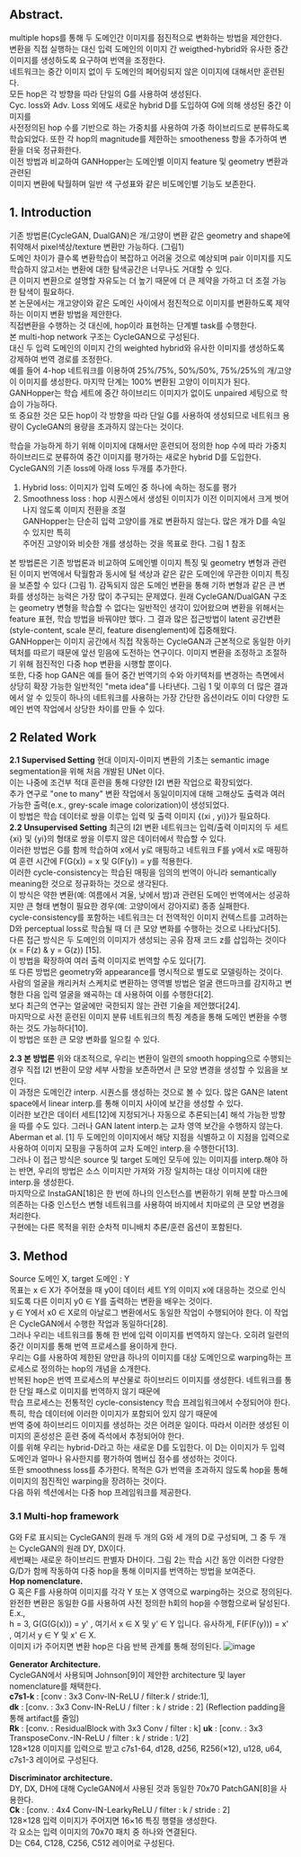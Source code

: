 ## Abstract. 
multiple hops를 통해 두 도메인간 이미지를 점진적으로 변화하는 방법을 제안한다.  
변환을 직접 실행하는 대신 입력 도메인의 이미지 간 weigthed-hybrid와 유사한 중간 이미지를 생성하도록 요구하여 번역을 조정한다.  
네트워크는 중간 이미지 없이 두 도메인의 페어링되지 않은 이미지에 대해서만 훈련된다.  
모든 hop은 각 방향을 따라 단일의 G를 사용하여 생성된다.  
Cyc. loss와 Adv. Loss 외에도 새로운 hybrid D를 도입하여 G에 의해 생성된 중간 이미지를  
사전정의된 hop 수를 기반으로 하는 가중치를 사용하여 가중 하이브리드로 분류하도록 학습되었다.
또한 각 hop의 magnitude를 제한하는 smootheness 항을 추가하여 변환을 더욱 정규화한다.  
이전 방법과 비교하여 GANHopper는 도메인별 이미지 feature 및 geometry 변환과 관련된  
이미지 변환에 탁월하며 일반 색 구성표와 같은 비도메인별 기능도 보존한다.

## 1. Introduction

기존 방법론(CycleGAN, DualGAN)은 개/고양이 변환 같은 geometry and shape에 취약해서 pixel색상/texture 변환만 가능하다. (그림1)  
도메인 차이가 클수록 변환학습이 복잡하고 어려울 것으로 예상되며 pair 이미지를 지도 학습하지 않고서는 변환에 대한 탐색공간은 너무나도 거대할 수 있다.   
큰 이미지 변환으로 설명할 자유도는 더 높기 때문에 더 큰 제약을 가하고 더 조절 가능한 탐색이 필요하다.  
본 논문에서는 개고양이와 같은 도메인 사이에서 점진적으로 이미지를 변환하도록 제약하는 이미지 변환 방법을 제안한다.  
직접변환을 수행하는 것 대신에, hop이라 표현하는 단계별 task를 수행한다.  
본 multi-hop network 구조는 CycleGAN으로 구성된다.  
대신 두 입력 도메인의 이미지 간의 weighted hybrid와 유사한 이미지를 생성하도록 강제하여 번역 경로를 조정한다.  
예를 들어 4-hop 네트워크를 이용하여 25%/75%, 50%/50%, 75%/25%의 개/고양이 이미지를 생성한다. 마지막 단계는 100% 변환된 고양이 이미지가 된다.  
GANHopper는 학습 세트에 중간 하이브리드 이미지가 없이도 unpaired 세팅으로 학습이 가능하다.  
또 중요한 것은 모든 hop이 각 방향을 따라 단일 G를 사용하여 생성되므로 네트워크 용량이 CycleGAN의 용량을 초과하지 않는다는 것이다.  

학습을 가능하게 하기 위해 이미지에 대해서만 훈련되어 정의한 hop 수에 따라 가중치 하이브리드로 분류하여 중간 이미지를 평가하는 새로운 hybrid D를 도입한다.  
CycleGAN의 기존 loss에 아래 loss 두개를 추가한다.  
1.	Hybrid loss: 이미지가 입력 도메인 중 하나에 속하는 정도를 평가  
2.	Smoothness loss : hop 시퀀스에서 생성된 이미지가 이전 이미지에서 크게 벗어나지 않도록 이미지 전환을 조절  
GANHopper는 단순히 입력 고양이를 개로 변환하지 않는다. 많은 개가 D를 속일 수 있지만 특히   
주어진 고양이와 비슷한 개를 생성하는 것을 목표로 한다. 그림 1 참조  

본 방법론은 기존 방법론과 비교하여 도메인별 이미지 특징 및 geometry 변형과 관련된 이미지 번역에서 탁월함과 동시에 털 색상과 같은 같은 도메인에 무관한 이미지 특징을 보존할 수 있다 (그림 1).
감독되지 않은 도메인 변환을 통해 기하 변형과 같은 큰 변화를 생성하는 능력은 가장 많이 추구되는 문제였다. 원래 CycleGAN/DualGAN 구조는 geometry 변형을 학습할 수 없다는 일반적인 생각이 있어왔으며 변환을 위해서는 feature 표현, 학습 방법을 바꿔야만 했다. 그 결과 많은 접근방법이 latent 공간변환(style-content, scale 분리, feature disenglement)에 집중해왔다.  
GANHopper는 이미지 공간에서 직접 작동하는 CycleGAN과 근본적으로 동일한 아키텍처를 따르기 때문에 앞선 믿음에 도전하는 연구이다. 
이미지 변환을 조정하고 조절하기 위해 점진적인 다중 hop 변환을 시행할 뿐이다.  
또한, 다중 hop GAN은 예를 들어 중간 번역기의 수와 아키텍처를 변경하는 측면에서 상당히 확장 가능한 일반적인 "meta idea"를 나타낸다. 
그림 1 및 이후의 더 많은 결과에서 알 수 있듯이 하나의 네트워크를 사용하는 가장 간단한 옵션이라도 이미 다양한 도메인 번역 작업에서 상당한 차이를 만들 수 있다.

## 2 Related Work
**2.1 Supervised Setting**
현대 이미지-이미지 변환의 기초는 semantic image segmentation을 위해 처음 개발된 UNet 이다.  
이는 나중에 조건부 적대 훈련을 통해 다양한 I2I 변환 작업으로 확장되었다.  
추가 연구로 "one to many" 변환 작업에서 동일이미지에 대해 고해상도 출력과 여러 가능한 출력(e.x., grey-scale image colorization)이 생성되었다.  
이 방법은 학습 데이터로 쌍을 이루는 입력 및 출력 이미지 {(xi , yi)}가 필요하다.  
**2.2 Unsupervised Setting**
최근의 I2I 변환 네트워크는 입력/출력 이미지의 두 세트 {xi} 및 {yi}의 형태로 쌍을 이루지 않은 데이터에서 학습할 수 있다.  
이러한 방법은 G를 함께 학습하여 x에서 y로 매핑하고 네트워크 F를 y에서 x로 매핑하여 훈련 시간에 F(G(x)) = x 및 G(F(y)) = y를 적용한다.  
이러한 cycle-consistency는 학습된 매핑을 임의의 번역이 아니라 semantically meaning한 것으로 정규화하는 것으로 생각된다.  
이 방식은 약한 변환(예: 여름에서 겨울, 낮에서 밤)과 관련된 도메인 번역에서는 성공하지만 큰 형태 변형이 필요한 경우(예: 고양이에서 강아지로) 종종 실패한다.  
cycle-consistency를 포함하는 네트워크는 더 전역적인 이미지 컨텍스트를 고려하는 D와 perceptual loss로 학습될 때 더 큰 모양 변화를 수행하는 것으로 나타났다[5].  
다른 접근 방식은 두 도메인의 이미지가 생성되는 공유 잠재 코드 z를 삽입하는 것이다(x = F(z) & y = G(z)) [15].  
이 방법을 확장하여 여러 출력 이미지로 번역할 수도 있다[7].  
또 다른 방법은 geometry와 appearance를 명시적으로 별도로 모델링하는 것이다.  
사람의 얼굴을 캐리커처 스케치로 변환하는 영역별 방법은 얼굴 랜드마크를 감지하고 변형한 다음 입력 얼굴을 왜곡하는 데 사용하여 이를 수행한다[2].  
보다 최근의 연구는 얼굴에만 국한되지 않는 관련 기술을 제안했다[24].  
마지막으로 사전 훈련된 이미지 분류 네트워크의 특징 계층을 통해 도메인 변환을 수행하는 것도 가능하다[10].  
이 방법은 또한 큰 모양 변화를 일으킬 수 있다.  

**2.3 본 방법론**
위와 대조적으로, 우리는 변환이 일련의 smooth hopping으로 수행되는 경우 직접 I2I 변환이 모양 세부 사항을 보존하면서 큰 모양 변경을 생성할 수 있음을 보인다.  
이 과정은 도메인간 interp. 시퀀스를 생성하는 것으로 볼 수 있다. 많은 GAN은 latent space에서 linear interp.를 통해 이미지 사이에 보간을 생성할 수 있다.  
이러한 보간은 데이터 세트[12]에 지정되거나 자동으로 추론되는[4] 해석 가능한 방향을 따를 수도 있다. 그러나 GAN latent interp.는 교차 영역 보간을 수행하지 않는다.  
Aberman et al. [1] 두 도메인의 이미지에서 해당 지점을 식별하고 이 지점을 입력으로 사용하여 이미지 모핑을 구동하여 교차 도메인 interp.을 수행한다[13].  
그러나 이 접근 방식은 source 및 target 도메인 모두에 있는 이미지를 interp.해야 하는 반면, 우리의 방법은 소스 이미지만 가져와 가장 일치하는 대상 이미지에 대한 interp.을 생성한다.  
마지막으로 InstaGAN[18]은 한 번에 하나의 인스턴스를 변환하기 위해 분할 마스크에 의존하는 다중 인스턴스 변형 네트워크를 사용하여 바지에서 치마로의 큰 모양 변경을 처리한다.  
구현에는 다른 목적을 위한 순차적 미니배치 추론/훈련 옵션이 포함된다.  

## 3. Method
Source 도메인 X, target 도메인 : Y  
목표는 x ∈ X가 주어졌을 때 y0이 데이터 세트 Y의 이미지 x에 대응하는 것으로 인식되도록 다른 이미지 y0 ∈ Y를 출력하는 변환을 배우는 것이다.  
y ∈ Y에서 x0 ∈ X로의 아날로그 변환에서도 동일한 작업이 수행되어야 한다. 이 작업은 CycleGAN에서 수행한 작업과 동일하다[28].  
그러나 우리는 네트워크를 통해 한 번에 입력 이미지를 번역하지 않는다. 오히려 일련의 중간 이미지를 통해 번역 프로세스를 용이하게 한다.  
우리는 G를 사용하여 제한된 양만큼 하나의 이미지를 대상 도메인으로 warping하는 프로세스로 정의하는 hop의 개념을 소개한다.  
반복된 hop은 번역 프로세스의 부산물로 하이브리드 이미지를 생성한다. 네트워크를 통한 단일 패스로 이미지를 번역하지 않기 때문에  
학습 프로세스는 전통적인 cycle-consistency 학습 프레임워크에서 수정되어야 한다. 특히, 학습 데이터에 이러한 이미지가 포함되어 있지 않기 때문에  
번역 중에 하이브리드 이미지를 생성하는 것은 어려운 일이다. 따라서 이러한 생성된 이미지의 혼성성은 훈련 중에 즉석에서 추정되어야 한다.  
이를 위해 우리는 hybrid-D라고 하는 새로운 D를 도입한다. 이 D는 이미지가 두 입력 도메인과 얼마나 유사한지를 평가하여 멤버십 점수를 생성하는 것이다.  
또한 smoothness loss를 추가한다. 목적은 G가 번역을 초과하지 않도록 hop을 통해 이미지의 점진적인 warping을 장려하는 것이다.  
다음 하위 섹션에서는 다중 hop 프레임워크를 제공한다.

### 3.1 Multi-hop framework
G와 F로 표시되는 CycleGAN의 원래 두 개의 G와 세 개의 D로 구성되며, 그 중 두 개는 CycleGAN의 원래 DY, DX이다.  
세번째는 새로운 하이브리드 판별자 DH이다. 그림 2는 학습 시간 동안 이러한 다양한 G/D가 함께 작동하여 다중 hop을 통해 이미지를 번역하는 방법을 보여준다.  
**Hop nomenclature.**  
G 혹은 F를 사용하여 이미지를 각각 Y 또는 X 영역으로 warping하는 것으로 정의된다.  
완전한 변환은 동일한 G를 사용하여 사전 정의한 h회의 hop을 수행함으로써 달성된다.  
E.x.,  
h = 3, G(G(G(x))) = y' , 여기서 x ∈ X 및 y' ∈ Y 입니다. 유사하게, F(F(F(y))) = x' , 여기서 y ∈ Y 및 x' ∈ X.  
이미지 i가 주어지면 변환 hop은 다음 반복 관계를 통해 정의된다.
![image](https://user-images.githubusercontent.com/40943064/135717509-3f1c5c4d-4f65-4b15-b038-07e72122f3f0.png)

**Generator Architecture.**  
CycleGAN에서 사용되며 Johnson[9]이 제안한 architecture 및 layer nomenclature를 채택한다.  
**c7s1-k** : [conv : 3x3 Conv-IN-ReLU / filter:k / stride:1],   
**dk** : [conv. : 3x3 Conv-IN-ReLU / filter : k / stride : 2] (Reflection padding을 통해 artifact를 줄임)  
**Rk** : [conv. : ResidualBlock with 3x3 Conv / filter : k] 
**uk** : [conv. : 3x3 TransposeConv.-IN-ReLU / filter : k / stride : 1/2]  
128×128 이미지를 입력으로 받고 c7s1-64, d128, d256, R256(×12), u128, u64, c7s1-3 레이어로 구성된다.  

**Discriminator architecture.**   
DY, DX, DH에 대해 CycleGAN에서 사용된 것과 동일한 70x70 PatchGAN[8]을 사용한다.  
**Ck** : [conv. : 4x4 Conv-IN-LearkyReLU / filter : k / stride : 2]  
128×128 입력 이미지가 주어지면 16×16 특징 행렬을 생성한다.  
각 요소는 입력 이미지의 70x70 패치 중 하나와 연결된다.  
D는 C64, C128, C256, C512 레이어로 구성된다.  
